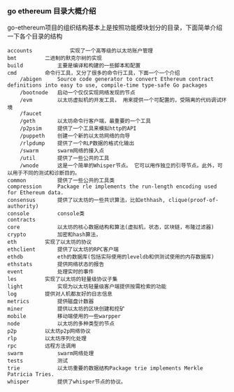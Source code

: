 ### go ethereum 目录大概介绍
go-ethereum项目的组织结构基本上是按照功能模块划分的目录，下面简单介绍一下各个目录的结构


	accounts        	实现了一个高等级的以太坊账户管理
	bmt			二进制的默克尔树的实现
	build			主要是编译和构建的一些脚本和配置
	cmd			命令行工具，又分了很多的命令行工具，下面一个一个介绍
		/abigen		Source code generator to convert Ethereum contract definitions into easy to use, compile-time type-safe Go packages
		/bootnode	启动一个仅仅实现网络发现的节点
		/evm		以太坊虚拟机的开发工具， 用来提供一个可配置的，受隔离的代码调试环境
		/faucet		
		/geth		以太坊命令行客户端，最重要的一个工具
		/p2psim		提供了一个工具来模拟http的API
		/puppeth	创建一个新的以太坊网络的向导
		/rlpdump 	提供了一个RLP数据的格式化输出
		/swarm		swarm网络的接入点
		/util		提供了一些公共的工具
		/wnode		这是一个简单的Whisper节点。 它可以用作独立的引导节点。此外，可以用于不同的测试和诊断目的。
	common			提供了一些公共的工具类
	compression		Package rle implements the run-length encoding used for Ethereum data.
	consensus		提供了以太坊的一些共识算法，比如ethhash, clique(proof-of-authority)
	console			console类
	contracts	
	core			以太坊的核心数据结构和算法(虚拟机，状态，区块链，布隆过滤器)
	crypto			加密和hash算法，
	eth			实现了以太坊的协议
	ethclient		提供了以太坊的RPC客户端
	ethdb			eth的数据库(包括实际使用的leveldb和供测试使用的内存数据库)
	ethstats		提供网络状态的报告
	event			处理实时的事件
	les			实现了以太坊的轻量级协议子集
	light			实现为以太坊轻量级客户端提供按需检索的功能
	log			提供对人机都友好的日志信息
	metrics			提供磁盘计数器
	miner			提供以太坊的区块创建和挖矿
	mobile			移动端使用的一些warpper
	node			以太坊的多种类型的节点
	p2p			以太坊p2p网络协议
	rlp			以太坊序列化处理
	rpc			远程方法调用
	swarm			swarm网络处理
	tests			测试
	trie			以太坊重要的数据结构Package trie implements Merkle Patricia Tries.
	whisper			提供了whisper节点的协议。